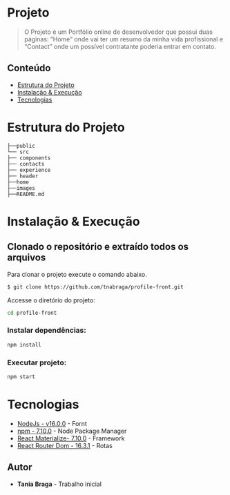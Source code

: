 # Projeto
>  O Projeto é um Portfólio online de desenvolvedor  que possui duas páginas: “Home” onde vai ter um resumo da minha vida profissional e “Contact” onde um possível contratante poderia entrar em contato.

## Conteúdo
* [Estrutura do Projeto](#project-structure)
* [Instalação & Execução](#install)
* [Tecnologias](#technologies)


# Estrutura do Projeto
```
├──public
└── src
├── components
├── contacts
├── experience
├── header
├──home
├──images
├──README.md
```

# Instalação & Execução
## Clonado o repositório e extraído todos os arquivos

Para clonar o projeto execute o comando abaixo.

```sh
$ git clone https://github.com/tnabraga/profile-front.git
```

Accesse o diretório do projeto:
```sh
cd profile-front
```

### Instalar dependências:

```sh
npm install
```

### Executar projeto:

```sh
npm start
```
# Tecnologias
* [NodeJs - v16.0.0](https://nodejs.org/en/) - Fornt
* [npm - 7.10.0](https://www.npmjs.com/) - Node Package Manager
* [React Materialize- 7.10.0](https://www.npmjs.com/package/react-materialize) - Framework
* [React Router Dom - 16.3.1](https://reactrouter.com//) - Rotas




## Autor
* **Tania Braga** - Trabalho inicial
